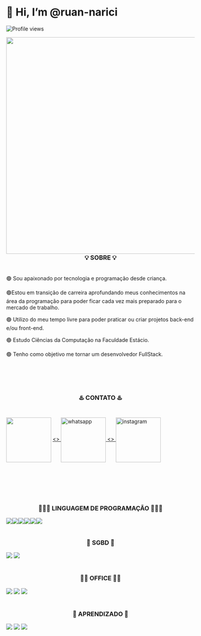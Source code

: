 <h1 align="left"> 👋 Hi, I’m @ruan-narici</h1>
<p align="left"> <img src="https://komarev.com/ghpvc/?username=ruan-narici&color=green" alt="Profile views" /> </p>
<img align="right" height="580em" src="https://uploaddeimagens.com.br/images/004/108/414/full/github_img_1.jpg?1667869491"/>
<h1></h1>
<h3 align="center">💡 SOBRE 💡<br><br></h3>
<p align="left">🟢 Sou apaixonado por tecnologia e programação desde criança.<br></p>
<p align="left">🟢Estou em transição de carreira aprofundando meus conhecimentos na área da programação para poder ficar cada vez mais preparado para o mercado de trabalho.<br></p>
<p align="left">🟢 Utilizo do meu tempo livre para poder praticar ou criar projetos back-end e/ou front-end.<br></p>
<p align="left">🟢 Estudo Ciências da Computação na Faculdade Estácio.<br></p>
<p align="left">🟢 Tenho como objetivo me tornar um desenvolvedor FullStack.<br><br><br><br><br></p>

<h3 align="center">♨️ CONTATO ♨️ <br><br></h3>
<!--LINKEDIN---><a href="https://www.linkedin.com/in/ruan-narici-6a590416b/" target="_blank">
<img width = 120px align="center" src="https://img.shields.io/badge/linkedin%20-%230077B5.svg?&style=for-the-badge&logo=linkedin&logoColor=white"/></a>
<!--WHATSAPP---><a href="https://wa.me/5577991586189?text=Sinta-se%20livre%20para%20entrar%20em%20contato%20comigo." alt="WhatsApp" target="_blank"><>
<img width = 120px align="center" src="https://img.shields.io/badge/WhatsApp-25D366?style=for-the-badge&logo=whatsapp&logoColor=white" alt="whatsapp">
</a>
<!--INSTAGRAM---><a href="https://www.instagram.com/ruan.narici/" alt="Instagram" target="_blank"><>
<img width = 120px align="center" src="https://img.shields.io/badge/Instagram-E4405F?style=for-the-badge&logo=instagram&logoColor=white" alt="instagram">
</a>
<h1></h1>
<br><br><br>
<h3 align="center">👨🏽‍💻 LINGUAGEM DE PROGRAMAÇÃO 👨🏽‍💻</h3>
<!--HTML---><img src="https://img.shields.io/badge/html5%20-%23E34F26.svg?&style=for-the-badge&logo=html5&logoColor=white"/><!--CSS---><img src="https://img.shields.io/badge/css3%20-%231572B6.svg?&style=for-the-badge&logo=css3&logoColor=white"/><!--JAVASCRIPT---><img src="https://img.shields.io/badge/javascript%20-%23323330.svg?&style=for-the-badge&logo=javascript&logoColor=%23F7DF1E"/><!--JAVA---><img src="https://img.shields.io/badge/java-%23ED8B00.svg?style=for-the-badge&logo=java&logoColor=white"/><!--C---><img src="https://img.shields.io/badge/c%20-%2300599C.svg?&style=for-the-badge&logo=c&logoColor=white"/><!--PASCAL---><img src="https://img.shields.io/badge/pascal%20-%23036bfc.svg?&style=for-the-badge&logo=pascal&logoColor=white"/>
<br><br>
<h3 align="center">💾 SGBD 💾</h3>
<!--MYSQL---><img src="https://img.shields.io/badge/mysql-%2300f.svg?&style=for-the-badge&logo=mysql&logoColor=white"/> <!--MSSQL---><img src="https://img.shields.io/badge/Microsoft%20SQL%20Sever-CC2927?style=for-the-badge&logo=microsoft%20sql%20server&logoColor=white"/> 
<br><br>
<h3 align="center">🤵🏽 OFFICE 🤵🏽</h3>
<!--Microsoft Excel---><img src="https://img.shields.io/badge/Microsoft_Excel-217346?style=for-the-badge&logo=microsoft-excel&logoColor=white"/> <!--Microsoft PowerPoint---><img src="https://img.shields.io/badge/Microsoft_PowerPoint-B7472A?style=for-the-badge&logo=microsoft-powerpoint&logoColor=white"/> <!--Microsoft Word---><img src="https://img.shields.io/badge/Microsoft_Word-2B579A?style=for-the-badge&logo=microsoft-word&logoColor=whit"/> 
<br><br>
<h3 align="center">🏫 APRENDIZADO 🏫</h3>
<!--UDEMY---><img src="https://img.shields.io/badge/Udemy-A435F0?style=for-the-badge&logo=Udemy&logoColor=white"/> <!--YOUTUBE---><img src="https://img.shields.io/badge/YouTube-%23FF0000.svg?style=for-the-badge&logo=YouTube&logoColor=white"/> <!--STACKOVERFLOW---><img src="https://img.shields.io/badge/-Stackoverflow-FE7A16?style=for-the-badge&logo=stack-overflow&logoColor=white"/> 


<!---
ruan-narici/ruan-narici is a ✨ special ✨ repository because its `README.md` (this file) appears on your GitHub profile.
You can click the Preview link to take a look at your changes.
--->

